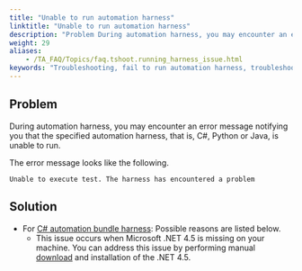 ```yaml
--- 
title: "Unable to run automation harness"
linktitle: "Unable to run automation harness"
description: "Problem During automation harness, you may encounter an error message notifying you that the specified automation harness, that is, C#, Python or Java, is unable to run. The error message looks like ..."
weight: 29
aliases: 
    - /TA_FAQ/Topics/faq.tshoot.running_harness_issue.html
keywords: "Troubleshooting, fail to run automation harness, troubleshooting"
---
```


## Problem

During automation harness, you may encounter an error message notifying you that the specified automation harness, that is, C\#, Python or Java, is unable to run.

The error message looks like the following.

```
Unable to execute test. The harness has encountered a problem
```

## Solution

-   For [C\# automation bundle harness](/TA_Tutorials/Topics/tut_Scripting_actions_in_other_languages_CSharp_bundle.html): Possible reasons are listed below.
    -   This issue occurs when Microsoft .NET 4.5 is missing on your machine. You can address this issue by performing manual [download](https://www.microsoft.com/net/download) and installation of the .NET 4.5.






